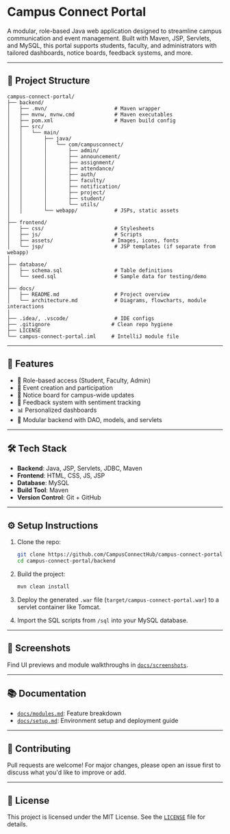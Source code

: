 # Campus Connect Portal

A modular, role-based Java web application designed to streamline campus communication and event management. Built with Maven, JSP, Servlets, and MySQL, this portal supports students, faculty, and administrators with tailored dashboards, notice boards, feedback systems, and more.

---

## 📁 Project Structure

```
campus-connect-portal/
├── backend/
│   ├── .mvn/                      # Maven wrapper
│   ├── mvnw, mvnw.cmd             # Maven executables
│   ├── pom.xml                    # Maven build config
│   ├── src/
│   │   └── main/
│   │       ├── java/
│   │       │   └── com/campusconnect/
│   │       │       ├── admin/
│   │       │       ├── announcement/
│   │       │       ├── assignment/
│   │       │       ├── attendance/
│   │       │       ├── auth/
│   │       │       ├── faculty/
│   │       │       ├── notification/
│   │       │       ├── project/
│   │       │       ├── student/
│   │       │       └── utils/
│   │       └── webapp/            # JSPs, static assets
│
├── frontend/
│   ├── css/                       # Stylesheets
│   ├── js/                        # Scripts
│   ├── assets/                   # Images, icons, fonts
│   └── jsp/                       # JSP templates (if separate from webapp)
│
├── database/
│   ├── schema.sql                 # Table definitions
│   └── seed.sql                   # Sample data for testing/demo
│
├── docs/
│   ├── README.md                  # Project overview
│   └── architecture.md            # Diagrams, flowcharts, module interactions
│
├── .idea/, .vscode/               # IDE configs
├── .gitignore                    # Clean repo hygiene
├── LICENSE
└── campus-connect-portal.iml     # IntelliJ module file
```

---

## 🚀 Features

- 🔐 Role-based access (Student, Faculty, Admin)
- 📅 Event creation and participation
- 📢 Notice board for campus-wide updates
- 📝 Feedback system with sentiment tracking
- 📊 Personalized dashboards
- 🧩 Modular backend with DAO, models, and servlets

---

## 🛠️ Tech Stack

- **Backend**: Java, JSP, Servlets, JDBC, Maven
- **Frontend**: HTML, CSS, JS, JSP
- **Database**: MySQL
- **Build Tool**: Maven
- **Version Control**: Git + GitHub

---

## ⚙️ Setup Instructions

1. Clone the repo:
   ```bash
   git clone https://github.com/CampusConnectHub/campus-connect-portal.git
   cd campus-connect-portal/backend
   ```

2. Build the project:
   ```bash
   mvn clean install
   ```

3. Deploy the generated `.war` file (`target/campus-connect-portal.war`) to a servlet container like Tomcat.

4. Import the SQL scripts from `/sql` into your MySQL database.

---

## 📸 Screenshots

Find UI previews and module walkthroughs in [`docs/screenshots`](docs/screenshots).

---

## 📚 Documentation

- [`docs/modules.md`](docs/modules.md): Feature breakdown
- [`docs/setup.md`](docs/setup.md): Environment setup and deployment guide

---

## 🧠 Contributing

Pull requests are welcome! For major changes, please open an issue first to discuss what you'd like to improve or add.

---

## 📄 License

This project is licensed under the MIT License. See the [`LICENSE`](LICENSE) file for details.
